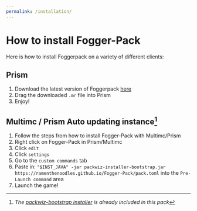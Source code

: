 ```yaml
---
permalink: /installation/
---
```


# How to install Fogger-Pack
Here is how to install Foggerpack on a variety of different clients:

## Prism
1. Download the latest version of Foggerpack [here](https://www.modrinth.com/modpack/foggerpack)
2. Drag the downloaded `.mr` file into Prism
3. Enjoy!

## Multimc / Prism Auto updating instance[^1]
1. Follow the steps from how to install Fogger-Pack with Multimc/Prism
2. Right click on Fogger-Pack in Prism/Multimc
3. Click `edit`
4. Click `settings`
5. Go to the `custom commands` tab
6. Paste in: `"$INST_JAVA" -jar packwiz-installer-bootstrap.jar https://ramenthenoodles.github.io/Fogger-Pack/pack.toml` into the `Pre-Launch command` area
7. Launch the game!


[^1]: _The [packwiz-bootstrap installer](https://github.com/packwiz/packwiz-installer-bootstrap) is already included in this pack_
